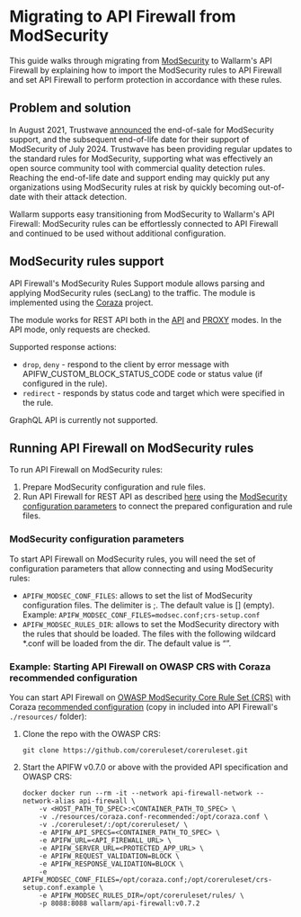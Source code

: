 # Migrating to API Firewall from ModSecurity

This guide walks through migrating from [ModSecurity](https://github.com/owasp-modsecurity/ModSecurity) to Wallarm's API Firewall by explaining how to import the ModSecurity rules to API Firewall and set API Firewall to perform protection in accordance with these rules.

## Problem and solution

In August 2021, Trustwave [announced](https://www.trustwave.com/en-us/resources/security-resources/software-updates/end-of-sale-and-trustwave-support-for-modsecurity-web-application-firewall/) the end-of-sale for ModSecurity support, and the subsequent end-of-life date for their support of ModSecurity of July 2024. Trustwave has been providing regular updates to the standard rules for ModSecurity, supporting what was effectively an open source community tool with commercial quality detection rules. Reaching the end-of-life date and support ending may quickly put any organizations using ModSecurity rules at risk by quickly becoming out-of-date with their attack detection.

Wallarm supports easy transitioning from ModSecurity to Wallarm's API Firewall: ModSecurity rules can be effortlessly connected to API Firewall and continued to be used without additional configuration.

## ModSecurity rules support

API Firewall's ModSecurity Rules Support module allows parsing and applying ModSecurity rules (secLang) to the traffic. The module is implemented using the [Coraza](https://github.com/corazawaf/coraza) project.

The module works for REST API both in the [API](../installation-guides/api-mode.md) and [PROXY](../installation-guides/docker-container.md) modes. In the API mode, only requests are checked.

Supported response actions: 

* `drop`, `deny` - respond to the client by error message with APIFW_CUSTOM_BLOCK_STATUS_CODE code or status value (if configured in the rule).
* `redirect` - responds by status code and target which were specified in the rule.

GraphQL API is currently not supported.

## Running API Firewall on ModSecurity rules

To run API Firewall on ModSecurity rules:

1. Prepare ModSecurity configuration and rule files.
1. Run API Firewall for REST API as described [here](../installation-guides/docker-container.md) using the [ModSecurity configuration parameters](#modsecurity-configuration-parameters) to connect the prepared configuration and rule files.

### ModSecurity configuration parameters

To start API Firewall on ModSecurity rules, you will need the set of configuration parameters that allow connecting and using ModSecurity rules:

* `APIFW_MODSEC_CONF_FILES`: allows to set the list of ModSecurity configuration files. The delimiter is ;. The default value is [] (empty). Example: `APIFW_MODSEC_CONF_FILES=modsec.conf;crs-setup.conf`
* `APIFW_MODSEC_RULES_DIR`: allows to set the ModSecurity directory with the rules that should be loaded. The files with the following wildcard *.conf will be loaded from the dir. The default value is “”.

### Example: Starting API Firewall on OWASP CRS with Coraza recommended configuration

You can start API Firewall on [OWASP ModSecurity Core Rule Set (CRS)](https://owasp.org/www-project-modsecurity-core-rule-set/) with Coraza [recommended configuration](https://github.com/corazawaf/coraza/blob/main/coraza.conf-recommended) (copy in included into API Firewall's `./resources/` folder):

1. Clone the repo with the OWASP CRS:

    ```
    git clone https://github.com/coreruleset/coreruleset.git
    ```

1. Start the APIFW v0.7.0 or above with the provided API specification and OWASP CRS:

    ```
    docker docker run --rm -it --network api-firewall-network --network-alias api-firewall \
        -v <HOST_PATH_TO_SPEC>:<CONTAINER_PATH_TO_SPEC> \
        -v ./resources/coraza.conf-recommended:/opt/coraza.conf \
        -v ./coreruleset/:/opt/coreruleset/ \
        -e APIFW_API_SPECS=<CONTAINER_PATH_TO_SPEC> \
        -e APIFW_URL=<API_FIREWALL_URL> \
        -e APIFW_SERVER_URL=<PROTECTED_APP_URL> \
        -e APIFW_REQUEST_VALIDATION=BLOCK \
        -e APIFW_RESPONSE_VALIDATION=BLOCK \
        -e APIFW_MODSEC_CONF_FILES=/opt/coraza.conf;/opt/coreruleset/crs-setup.conf.example \
        -e APIFW_MODSEC_RULES_DIR=/opt/coreruleset/rules/ \
        -p 8088:8088 wallarm/api-firewall:v0.7.2
    ```